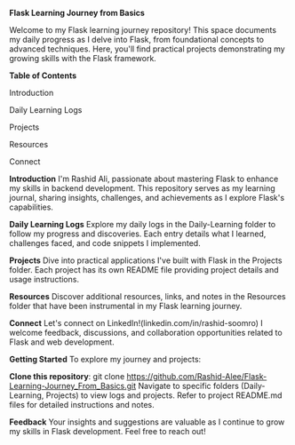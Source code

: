 **Flask Learning Journey from Basics**

Welcome to my Flask learning journey repository! This space documents my daily progress as I delve into Flask, from foundational concepts to advanced techniques. Here, you'll find practical projects demonstrating my growing skills with the Flask framework.

**Table of Contents**

Introduction

Daily Learning Logs

Projects

Resources

Connect

**Introduction**
I'm Rashid Ali, passionate about mastering Flask to enhance my skills in backend development. This repository serves as my learning journal, sharing insights, challenges, and achievements as I explore Flask's capabilities.

**Daily Learning Logs**
Explore my daily logs in the Daily-Learning folder to follow my progress and discoveries. Each entry details what I learned, challenges faced, and code snippets I implemented.

**Projects**
Dive into practical applications I've built with Flask in the Projects folder. Each project has its own README file providing project details and usage instructions.

**Resources**
Discover additional resources, links, and notes in the Resources folder that have been instrumental in my Flask learning journey.

**Connect**
Let's connect on LinkedIn!(linkedin.com/in/rashid-soomro) I welcome feedback, discussions, and collaboration opportunities related to Flask and web development.

**Getting Started**
To explore my journey and projects:

**Clone this repository**: git clone https://github.com/Rashid-Alee/Flask-Learning-Journey_From_Basics.git
Navigate to specific folders (Daily-Learning, Projects) to view logs and projects.
Refer to project README.md files for detailed instructions and notes.

**Feedback**
Your insights and suggestions are valuable as I continue to grow my skills in Flask development. Feel free to reach out!
